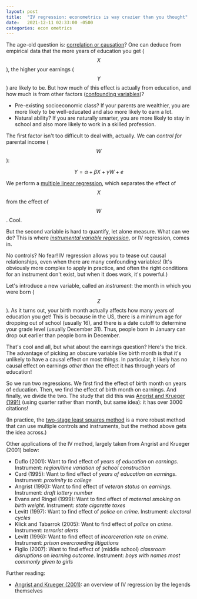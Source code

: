 ```yaml
---
layout: post
title:  "IV regression: econometrics is way crazier than you thought"
date:   2021-12-11 02:33:00 -0500
categories: econ ometrics
---
```


The age-old question is: [correlation or causation](https://en.wikipedia.org/wiki/Correlation_does_not_imply_causation)? One can deduce from empirical data that the more years of education you get ($$X$$), the higher your earnings ($$Y$$) are likely to be. But how much of this effect is actually from education, and how much is from other factors ([confounding variables](https://en.wikipedia.org/wiki/Confounding))?
* Pre-existing socioeconomic class? If your parents are wealthier, you are more likely to be well-educated and also more likely to earn a lot.
* Natural ability? If you are naturally smarter, you are more likely to stay in school and also more likely to work in a skilled profession.

The first factor isn't too difficult to deal with, actually. We can *control for* parental income ($$W$$):

$$Y = \alpha + \beta X + \gamma W + e$$

We perform a [multiple linear regression](https://en.wikipedia.org/wiki/Linear_regression), which separates the effect of $$X$$ from the effect of $$W$$. Cool.

But the second variable is hard to quantify, let alone measure. What can we do? This is where [*instrumental variable regression*](https://en.wikipedia.org/wiki/Instrumental_variables_estimation), or IV regression, comes in.

No controls? No fear! IV regression allows you to tease out causal relationships, even when there are many confounding variables! (It's obviously more complex to apply in practice, and often the right conditions for an instrument don't exist, but when it does work, it's powerful.)

Let's introduce a new variable, called an *instrument*: the month in which you were born ($$Z$$). As it turns out, your birth month actually affects how many years of education you get! This is because in the US, there is a minimum age for dropping out of school (usually 16), and there is a date cutoff to determine your grade level (usually December 31). Thus, people born in January can drop out earlier than people born in December.

That's cool and all, but what about the earnings question? Here's the trick. The advantage of picking an obscure variable like birth month is that it's unlikely to have a causal effect on most things. In particular, it likely has no causal effect on earnings *other than* the effect it has through years of education!

So we run two regressions. We first find the effect of birth month on years of education. Then, we find the effect of birth month on earnings. And finally, we divide the two. The study that did this was [Angrist and Krueger (1991)](https://academic.oup.com/qje/article-abstract/106/4/979/1873496) (using quarter rather than month, but same idea): it has over 3000 citations!

(In practice, the [two-stage least squares method](https://en.wikipedia.org/wiki/Instrumental_variables_estimation#Interpretation_as_two-stage_least_squares) is a more robust method that can use multiple controls and instruments, but the method above gets the idea across.)

Other applications of the IV method, largely taken from Angrist and Krueger (2001) below:
* Duflo (2001): Want to find effect of *years of education* on *earnings*. Instrument: *region/time variation of school construction*
* Card (1995): Want to find effect of *years of education* on *earnings*. Instrument: *proximity to college*
* Angrist (1990): Want to find effect of *veteran status* on *earnings*. Instrument: *draft lottery number*
* Evans and Ringel (1999): Want to find effect of *maternal smoking* on *birth weight*. Instrument: *state cigarette taxes*
* Levitt (1997): Want to find effect of *police* on *crime*. Instrument: *electoral cycles*
* Klick and Tabarrok (2005): Want to find effect of *police* on *crime*. Instrument: *terrorist alerts*
* Levitt (1996): Want to find effect of *incarceration rate* on *crime*. Instrument: *prison overcrowding litigations*
* Figlio (2007): Want to find effect of (middle school) *classroom disruptions* on *learning outcome*. Instrument: *boys with names most commonly given to girls*

Further reading:
* [Angrist and Krueger (2001)](https://economics.mit.edu/files/18): an overview of IV regression by the legends themselves
